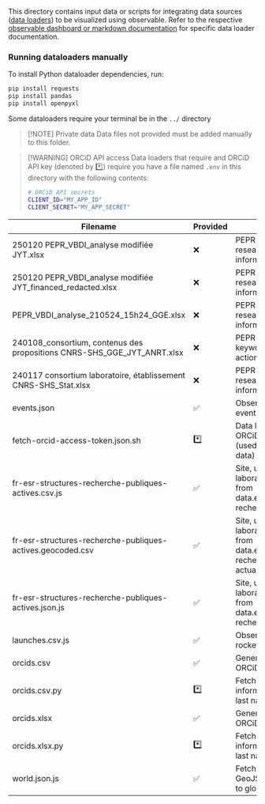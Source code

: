 This directory contains input data or scripts for integrating data sources
([data loaders](https://observablehq.com/framework/data-loaders)) to be visualized using
observable. Refer to the respective [observable dashboard or markdown documentation](../)
for specific data loader documentation.

### Running dataloaders manually
To install Python dataloader dependencies, run:
```bash
pip install requests
pip install pandas
pip install openpyxl
```

Some dataloaders require your terminal be in the `../` directory

> [!NOTE] Private data
> Data files not provided must be added manually to this folder.

> [!WARNING] ORCiD API access
> Data loaders that require and ORCiD API key (denoted by :asterisk:) require you have a
> file named `.env` in this directory with the following contents:
> ```bash
> # ORCiD API secrets
> CLIENT_ID="MY_APP_ID"
> CLIENT_SECRET="MY_APP_SECRET"
> ```

| Filename                                                                | Provided           | Description                                                                                                             |
| ----------------------------------------------------------------------- | ------------------ | ----------------------------------------------------------------------------------------------------------------------- |
| 250120 PEPR_VBDI_analyse modifiée JYT.xlsx                              | :x:                | PEPR Phase 1 project, researcher, site information (latest)                                                             |
| 250120 PEPR_VBDI_analyse modifiée JYT_financed_redacted.xlsx            | :x:                | PEPR Phase 1 project, researcher, site information                                                                      |
| PEPR_VBDI_analyse_210524_15h24_GGE.xlsx                                 | :x:                | PEPR Phase 1 project, researcher, site information                                                                      |
| 240108_consortium, contenus des propositions CNRS-SHS_GGE_JYT_ANRT.xlsx | :x:                | PEPR Phase 1 keywords, project actions, and challenges                                                                  |
| 240117 consortium laboratoire, établissement CNRS-SHS_Stat.xlsx         | :x:                | PEPR Phase 1 project, researcher, site information                                                                      |
| events.json                                                             | :white_check_mark: | Observable example event data                                                                                           |
| fetch-orcid-access-token.json.sh                                        | :asterisk:         | Data loader for creating ORCiD access token (used to retrive ORCiD data)                                                |
| fr-esr-structures-recherche-publiques-actives.csv.js                    | :white_check_mark: | Site, university, and/or laboratory information from data.enseignementsup-recherche.gouv.fr                             |
| fr-esr-structures-recherche-publiques-actives.geocoded.csv              | :white_check_mark: | Site, university, and/or laboratory information from data.enseignementsup-recherche.gouv.fr (not actually a dataloader) |
| fr-esr-structures-recherche-publiques-actives.json.js                   | :white_check_mark: | Site, university, and/or laboratory information from data.enseignementsup-recherche.gouv.fr                             |
| launches.csv.js                                                         | :white_check_mark: | Observable example rocket launch data                                                                                   |
| orcids.csv                                                              | :white_check_mark: | General researcher ORCiD information                                                                                    |
| orcids.csv.py                                                           | :asterisk:         | Fetch researcher ORCiD information by first and last name                                                               |
| orcids.xlsx                                                             | :white_check_mark: | General researcher ORCiD information                                                                                    |
| orcids.xlsx.py                                                          | :asterisk:         | Fetch researcher ORCiD information by first and last name                                                               |
| world.json.js                                                           | :white_check_mark: | Fetch country geometry GeoJSON for projection to globe view                                                             |

